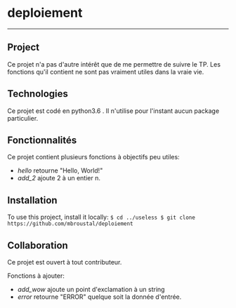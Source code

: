 # deploiement
***

## Project
Ce projet n'a pas d'autre intérêt que de me permettre de suivre le TP. 
Les fonctions qu'il contient ne sont pas vraiment utiles dans la vraie vie. 

## Technologies
Ce projet est codé en python3.6 . Il n'utilise pour l'instant aucun package particulier.

## Fonctionnalités
Ce projet contient plusieurs fonctions à objectifs peu utiles:
* *hello* retourne "Hello, World!"
* *add_2* ajoute 2 à un entier n.

## Installation
To use this project, install it locally:
``
$ cd ../useless
$ git clone https://github.com/mbroustal/deploiement
``

## Collaboration
Ce projet est ouvert à tout contributeur. 

Fonctions à ajouter:
* *add_wow* ajoute un point d'exclamation à un string
* *error* retourne "ERROR" quelque soit la donnée d'entrée.

